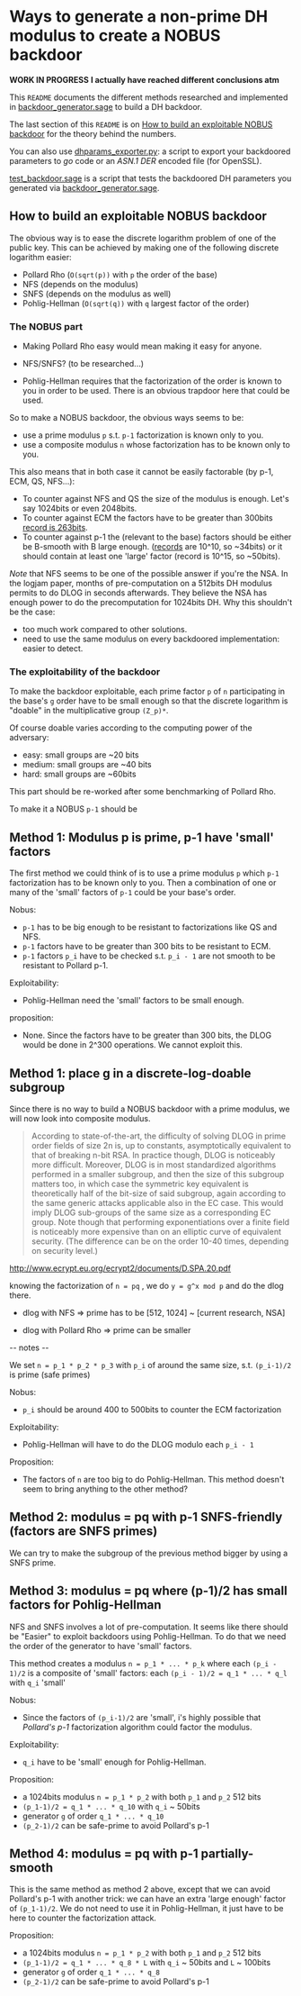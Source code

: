 # Ways to generate a non-prime DH modulus to create a NOBUS backdoor

**WORK IN PROGRESS** **I actually have reached different conclusions atm**

This `README` documents the different methods researched and implemented in [backdoor_generator.sage](backdoor_generator.sage) to build a DH backdoor.

The last section of this `README` is on [How to build an exploitable NOBUS backdoor](how-to-build-an-exploitable-nobus-backdoor) for the theory behind the numbers.

You can also use [dhparams_exporter.py](dhparams_exporter.py): a script to export your backdoored parameters to *go* code or an *ASN.1 DER* encoded file (for OpenSSL).

[test_backdoor.sage](test_backdoor.sage) is a script that tests the backdoored DH parameters you generated via [backdoor_generator.sage](backdoor_generator.sage).

## How to build an exploitable NOBUS backdoor

The obvious way is to ease the discrete logarithm problem of one of the public key. This can be achieved by making one of the following discrete logarithm easier:

* Pollard Rho (`O(sqrt(p))` with `p` the order of the base)
* NFS (depends on the modulus)
* SNFS (depends on the modulus as well)
* Pohlig-Hellman (`O(sqrt(q))` with `q` largest factor of the order)

### The NOBUS part

* Making Pollard Rho easy would mean making it easy for anyone.

* NFS/SNFS? (to be researched...)

* Pohlig-Hellman requires that the factorization of the order is known to you in order to be used. There is an obvious trapdoor here that could be used.

So to make a NOBUS backdoor, the obvious ways seems to be:

* use a prime modulus `p` s.t. `p-1` factorization is known only to you.
* use a composite modulus `n` whose factorization has to be known only to you.

This also means that in both case it cannot be easily factorable (by p-1, ECM, QS, NFS...):

* To counter against NFS and QS the size of the modulus is enough. Let's say 1024bits or even 2048bits.
* To counter against ECM the factors have to be greater than 300bits [record is 263bits](http://www.loria.fr/~zimmerma/records/factor.html).
* To counter against p-1 the (relevant to the base) factors should be either be B-smooth with B large enough. ([records](http://www.loria.fr/~zimmerma/records/Pminus1.html) are 10^10, so ~34bits) or it should contain at least one 'large' factor (record is 10^15, so ~50bits).

*Note* that NFS seems to be one of the possible answer if you're the NSA. In the logjam paper, months of pre-computation on a 512bits DH modulus permits to do DLOG in seconds afterwards. They believe the NSA has enough power to do the precomputation for 1024bits DH. Why this shouldn't be the case:

* too much work compared to other solutions.
* need to use the same modulus on every backdoored implementation: easier to detect.

### The exploitability of the backdoor

To make the backdoor exploitable, each prime factor `p` of `n` participating in the base's `g` order have to be small enough so that the discrete logarithm is "doable" in the multiplicative group `(Z_p)*`.

Of course doable varies according to the computing power of the adversary:

* easy: small groups are ~20 bits
* medium: small groups are ~40 bits
* hard: small groups are ~60bits

This part should be re-worked after some benchmarking of Pollard Rho.

To make it a NOBUS `p-1` should be

## Method 1: Modulus p is prime, p-1 have 'small' factors

The first method we could think of is to use a prime modulus `p` which `p-1` factorization has to be known only to you. Then a combination of one or many of the 'small' factors of `p-1` could be your base's order. 

Nobus:

* `p-1` has to be big enough to be resistant to factorizations like QS and NFS.
* `p-1` factors have to be greater than 300 bits to be resistant to ECM.
* `p-1` factors `p_i` have to be checked s.t. `p_i - 1` are not smooth to be resistant to Pollard p-1.

Exploitability:

* Pohlig-Hellman need the 'small' factors to be small enough.

proposition:

* None. Since the factors have to be greater than 300 bits, the DLOG would be done in 2^300 operations. We cannot exploit this.


## Method 1: place g in a discrete-log-doable subgroup

Since there is no way to build a NOBUS backdoor with a prime modulus, we will now look into composite modulus.

> According to state-of-the-art, the difficulty of solving DLOG in prime order fields of size 2n is, up to constants, asymptotically equivalent to that of breaking n-bit RSA. In practice though, DLOG is noticeably more difficult. Moreover, DLOG is in most standardized algorithms performed in a smaller subgroup, and then the size of this subgroup matters too, in which case the symmetric key equivalent is theoretically half of the bit-size of said subgroup, again according to the same generic attacks applicable also in the EC case. This would imply DLOG sub-groups of the same size as a corresponding EC group. Note though that performing exponentiations over a finite field is noticeably more expensive than on an elliptic curve of equivalent security. (The difference can be on the order 10-40 times, depending on security level.)

http://www.ecrypt.eu.org/ecrypt2/documents/D.SPA.20.pdf

knowing the factorization of `n = pq` , we do `y = g^x mod p` and do the dlog there.

* dlog with NFS => prime has to be [512, 1024] ~ [current research, NSA]

* dlog with Pollard Rho => prime can be smaller

-- notes --

We set `n = p_1 * p_2 * p_3` with `p_i` of around the same size, s.t. `(p_i-1)/2` is prime (safe primes)

Nobus:

* `p_i` should be around 400 to 500bits to counter the ECM factorization

Exploitability:

* Pohlig-Hellman will have to do the DLOG modulo each `p_i - 1`

Proposition:

* The factors of `n` are too big to do Pohlig-Hellman. This method doesn't seem to bring anything to the other method?



## Method 2: modulus = pq with p-1 SNFS-friendly (factors are SNFS primes)

We can try to make the subgroup of the previous method bigger by using a SNFS prime.

## Method 3: modulus = pq where (p-1)/2 has small factors for Pohlig-Hellman

NFS and SNFS involves a lot of pre-computation. It seems like there should be "Easier" to exploit backdoors using Pohlig-Hellman. To do that we need the order of the generator to have 'small' factors.

This method creates a modulus `n = p_1 * ... * p_k` where each `(p_i - 1)/2` is a composite of 'small' factors: each `(p_i - 1)/2 = q_1 * ... * q_l` with `q_i` 'small'

Nobus:

* Since the factors of `(p_i-1)/2` are 'small', i's highly possible that *Pollard's p-1* factorization algorithm could factor the modulus.

Exploitability:

* `q_i` have to be 'small' enough for Pohlig-Hellman.

Proposition:

* a 1024bits modulus `n = p_1 * p_2` with both `p_1` and `p_2` 512 bits
* `(p_1-1)/2 = q_1 * ... * q_10` with `q_i` ~ 50bits
* generator `g` of order `q_1 * ... * q_10`
* `(p_2-1)/2` can be safe-prime to avoid Pollard's p-1


## Method 4: modulus = pq with p-1 partially-smooth

This is the same method as method 2 above, except that we can avoid Pollard's p-1 with another trick: we can have an extra 'large enough' factor of `(p_1-1)/2`. We do not need to use it in Pohlig-Hellman, it just have to be here to counter the factorization attack.

Proposition:

* a 1024bits modulus `n = p_1 * p_2` with both `p_1` and `p_2` 512 bits
* `(p_1-1)/2 = q_1 * ... * q_8 * L` with `q_i` ~ 50bits and `L` ~ 100bits
* generator `g` of order `q_1 * ... * q_8`
* `(p_2-1)/2` can be safe-prime to avoid Pollard's p-1
